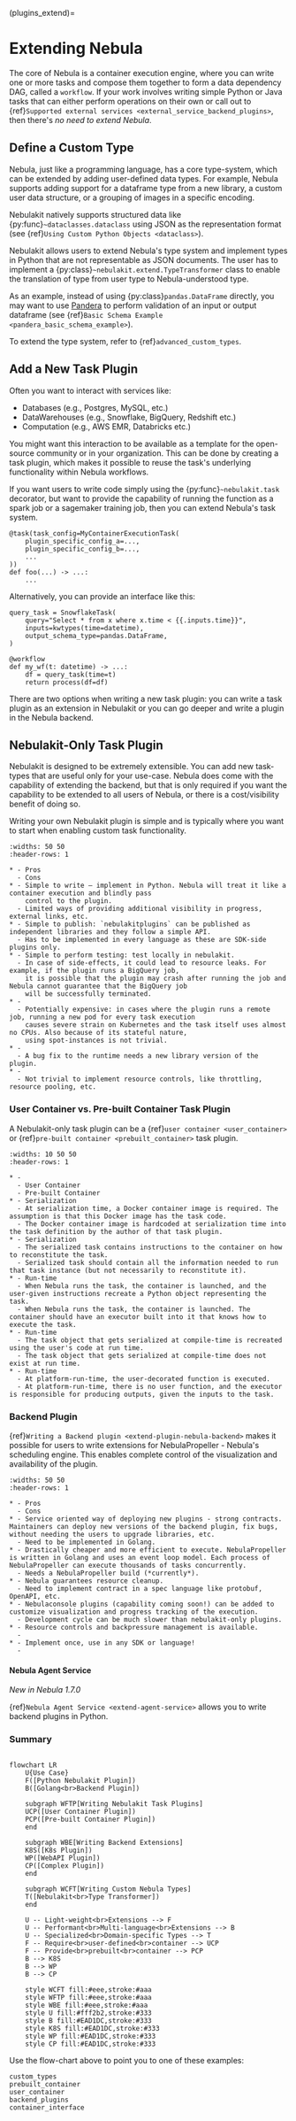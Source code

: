(plugins_extend)=

# Extending Nebula

The core of Nebula is a container execution engine, where you can write one or more tasks and compose them together to
form a data dependency DAG, called a `workflow`. If your work involves writing simple Python or Java tasks that can
either perform operations on their own or call out to {ref}`Supported external services <external_service_backend_plugins>`,
then there's _no need to extend Nebula_.

## Define a Custom Type

Nebula, just like a programming language, has a core type-system, which can be extended by adding user-defined data types.
For example, Nebula supports adding support for a dataframe type from a new library, a custom user data structure, or a
grouping of images in a specific encoding.

Nebulakit natively supports structured data like {py:func}`~dataclasses.dataclass` using JSON as the
representation format (see {ref}`Using Custom Python Objects <dataclass>`).

Nebulakit allows users to extend Nebula's type system and implement types in Python that are not representable as JSON documents. The user has to implement a {py:class}`~nebulakit.extend.TypeTransformer`
class to enable the translation of type from user type to Nebula-understood type.

As an example, instead of using {py:class}`pandas.DataFrame` directly, you may want to use
[Pandera](https://pandera.readthedocs.io/en/stable/) to perform validation of an input or output dataframe
(see {ref}`Basic Schema Example <pandera_basic_schema_example>`).

To extend the type system, refer to {ref}`advanced_custom_types`.

## Add a New Task Plugin

Often you want to interact with services like:

- Databases (e.g., Postgres, MySQL, etc.)
- DataWarehouses (e.g., Snowflake, BigQuery, Redshift etc.)
- Computation (e.g., AWS EMR, Databricks etc.)

You might want this interaction to be available as a template for the open-source community or in your organization. This
can be done by creating a task plugin, which makes it possible to reuse the task's underlying functionality within Nebula
workflows.

If you want users to write code simply using the {py:func}`~nebulakit.task` decorator, but want to provide the
capability of running the function as a spark job or a sagemaker training job, then you can extend Nebula's task system.

```{code-block} python
@task(task_config=MyContainerExecutionTask(
    plugin_specific_config_a=...,
    plugin_specific_config_b=...,
    ...
))
def foo(...) -> ...:
    ...
```

Alternatively, you can provide an interface like this:

```{code-block} python
query_task = SnowflakeTask(
    query="Select * from x where x.time < {{.inputs.time}}",
    inputs=kwtypes(time=datetime),
    output_schema_type=pandas.DataFrame,
)

@workflow
def my_wf(t: datetime) -> ...:
    df = query_task(time=t)
    return process(df=df)
```

There are two options when writing a new task plugin: you can write a task plugin as an extension in Nebulakit or you can go deeper and write a plugin in the Nebula backend.

## Nebulakit-Only Task Plugin

Nebulakit is designed to be extremely extensible. You can add new task-types that are useful only for your use-case.
Nebula does come with the capability of extending the backend, but that is only required if you want the capability to be
extended to all users of Nebula, or there is a cost/visibility benefit of doing so.

Writing your own Nebulakit plugin is simple and is typically where you want to start when enabling custom task functionality.

```{list-table}
:widths: 50 50
:header-rows: 1

* - Pros
  - Cons
* - Simple to write — implement in Python. Nebula will treat it like a container execution and blindly pass
    control to the plugin.
  - Limited ways of providing additional visibility in progress, external links, etc.
* - Simple to publish: `nebulakitplugins` can be published as independent libraries and they follow a simple API.
  - Has to be implemented in every language as these are SDK-side plugins only.
* - Simple to perform testing: test locally in nebulakit.
  - In case of side-effects, it could lead to resource leaks. For example, if the plugin runs a BigQuery job,
    it is possible that the plugin may crash after running the job and Nebula cannot guarantee that the BigQuery job
    will be successfully terminated.
* -
  - Potentially expensive: in cases where the plugin runs a remote job, running a new pod for every task execution
    causes severe strain on Kubernetes and the task itself uses almost no CPUs. Also because of its stateful nature,
    using spot-instances is not trivial.
* -
  - A bug fix to the runtime needs a new library version of the plugin.
* -
  - Not trivial to implement resource controls, like throttling, resource pooling, etc.
```

### User Container vs. Pre-built Container Task Plugin

A Nebulakit-only task plugin can be a {ref}`user container <user_container>` or {ref}`pre-built container <prebuilt_container>` task plugin.

```{list-table}
:widths: 10 50 50
:header-rows: 1

* -
  - User Container
  - Pre-built Container
* - Serialization
  - At serialization time, a Docker container image is required. The assumption is that this Docker image has the task code.
  - The Docker container image is hardcoded at serialization time into the task definition by the author of that task plugin.
* - Serialization
  - The serialized task contains instructions to the container on how to reconstitute the task.
  - Serialized task should contain all the information needed to run that task instance (but not necessarily to reconstitute it).
* - Run-time
  - When Nebula runs the task, the container is launched, and the user-given instructions recreate a Python object representing the task.
  - When Nebula runs the task, the container is launched. The container should have an executor built into it that knows how to execute the task.
* - Run-time
  - The task object that gets serialized at compile-time is recreated using the user's code at run time.
  - The task object that gets serialized at compile-time does not exist at run time.
* - Run-time
  - At platform-run-time, the user-decorated function is executed.
  - At platform-run-time, there is no user function, and the executor is responsible for producing outputs, given the inputs to the task.
```

### Backend Plugin

{ref}`Writing a Backend plugin <extend-plugin-nebula-backend>` makes it possible for users to write extensions for NebulaPropeller - Nebula's scheduling engine. This enables complete control of the visualization and availability
of the plugin.

```{list-table}
:widths: 50 50
:header-rows: 1

* - Pros
  - Cons
* - Service oriented way of deploying new plugins - strong contracts. Maintainers can deploy new versions of the backend plugin, fix bugs, without needing the users to upgrade libraries, etc.
  - Need to be implemented in Golang.
* - Drastically cheaper and more efficient to execute. NebulaPropeller is written in Golang and uses an event loop model. Each process of NebulaPropeller can execute thousands of tasks concurrently.
  - Needs a NebulaPropeller build (*currently*).
* - Nebula guarantees resource cleanup.
  - Need to implement contract in a spec language like protobuf, OpenAPI, etc.
* - Nebulaconsole plugins (capability coming soon!) can be added to customize visualization and progress tracking of the execution.
  - Development cycle can be much slower than nebulakit-only plugins.
* - Resource controls and backpressure management is available.
  -
* - Implement once, use in any SDK or language!
  -
```

#### Nebula Agent Service

_New in Nebula 1.7.0_

{ref}`Nebula Agent Service <extend-agent-service>` allows you to write backend
plugins in Python.

### Summary

```{mermaid}

flowchart LR
    U{Use Case}
    F([Python Nebulakit Plugin])
    B([Golang<br>Backend Plugin])

    subgraph WFTP[Writing Nebulakit Task Plugins]
    UCP([User Container Plugin])
    PCP([Pre-built Container Plugin])
    end

    subgraph WBE[Writing Backend Extensions]
    K8S([K8s Plugin])
    WP([WebAPI Plugin])
    CP([Complex Plugin])
    end

    subgraph WCFT[Writing Custom Nebula Types]
    T([Nebulakit<br>Type Transformer])
    end

    U -- Light-weight<br>Extensions --> F
    U -- Performant<br>Multi-language<br>Extensions --> B
    U -- Specialized<br>Domain-specific Types --> T
    F -- Require<br>user-defined<br>container --> UCP
    F -- Provide<br>prebuilt<br>container --> PCP
    B --> K8S
    B --> WP
    B --> CP

    style WCFT fill:#eee,stroke:#aaa
    style WFTP fill:#eee,stroke:#aaa
    style WBE fill:#eee,stroke:#aaa
    style U fill:#fff2b2,stroke:#333
    style B fill:#EAD1DC,stroke:#333
    style K8S fill:#EAD1DC,stroke:#333
    style WP fill:#EAD1DC,stroke:#333
    style CP fill:#EAD1DC,stroke:#333
```

Use the flow-chart above to point you to one of these examples:

```{auto-examples-toc}
custom_types
prebuilt_container
user_container
backend_plugins
container_interface
```
